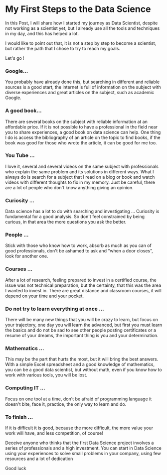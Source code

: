 # My First Steps to the Data Science


In this Post, I will share how I started my journey as Data Scientist, despite not working as a scientist yet, but I already use all the tools and techniques in my day, and this has helped a lot.


I would like to point out that, it is not a step by step to become a scientist, but rather the path that I chose to try to reach my goals.

Let's go !

### Google... 

You probably have already done this, but searching in different and reliable sources is a good start, the internet is full of information on the subject with diverse experiences and great articles on the subject, such as academic Google.

### A good book...

There are several books on the subject with reliable information at an affordable price. If it is not possible to have a professional in the field near you to share experiences, a good book on data science can help. One thing I do is access the bibliography of an article on the topic to find books, if the book was good for those who wrote the article, it can be good for me too.

### You Tube ... 

I love it, several and several videos on the same subject with professionals who explain the same problem and its solutions in different ways. What I always do is search for a subject that I read on a blog or book and watch videos with different thoughts to fix in my memory. Just be careful, there are a lot of people who don't know anything giving an opinion.

### Curiosity ... 

Data science has a lot to do with searching and investigating ... Curiosity is fundamental for a good analysis. So don't feel constrained by being curious, in that area the more questions you ask the better.

### People ... 

Stick with those who know how to work, absorb as much as you can of good professionals, don't be ashamed to ask and “when a door closes”, look for another one.

### Courses ... 

After a lot of research, feeling prepared to invest in a certified course, the issue was not technical preparation, but the certainty, that this was the area I wanted to invest in. There are great distance and classroom courses, it will depend on your time and your pocket.

### Do not try to learn everything at once ... 

There will be many new things that you will be crazy to learn, but focus on your trajectory, one day you will learn the advanced, but first you must learn the basics and do not be sad to see other people posting certificates or a resume of your dreams, the important thing is you and your determination.

### Mathematics ... 

This may be the part that hurts the most, but it will bring the best answers. With a simple Excel spreadsheet and a good knowledge of mathematics, you can be a good data scientist, but without math, even if you know how to work with various tools, you will be lost.

### Computing IT ... 

Focus on one tool at a time, don't be afraid of programming language it doesn't bite, face it, practice, the only way to learn and do.

### To finish ... 

If it is difficult it is good, because the more difficult, the more value your work will have, and less competition, of course!

Deceive anyone who thinks that the first Data Science project involves a series of professionals and a high investment. You can start in Data Science using your experiences to solve small problems in your company, using few resources and a lot of dedication

Good luck



